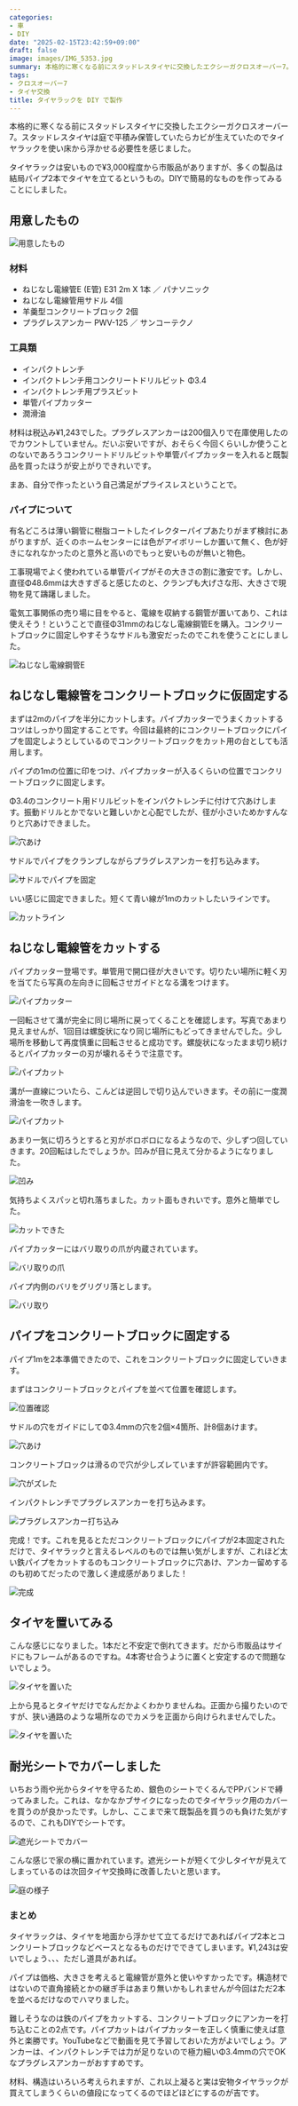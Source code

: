 ```yaml
---
categories:
- 車
- DIY
date: "2025-02-15T23:42:59+09:00"
draft: false
image: images/IMG_5353.jpg
summary: 本格的に寒くなる前にスタッドレスタイヤに交換したエクシーガクロスオーバー7。スタッドレスタイヤは庭で平積み保管していたらカビが生えていたのでタイヤラックを使い床から浮かせる必要性を感じ、DIYでタイヤラックを作りました。
tags:
- クロスオーバー7
- タイヤ交換
title: タイヤラックを DIY で製作
---
```


本格的に寒くなる前にスタッドレスタイヤに交換したエクシーガクロスオーバー7。スタッドレスタイヤは庭で平積み保管していたらカビが生えていたのでタイヤラックを使い床から浮かせる必要性を感じました。

タイヤラックは安いもので¥3,000程度から市販品がありますが、多くの製品は結局パイプ2本でタイヤを立てるというもの。DIYで簡易的なものを作ってみることにしました。

## 用意したもの

![用意したもの](./images/IMG_5331.jpg)

### 材料

-   ねじなし電線管E (E管) E31 2m X 1本 ／ パナソニック
-   ねじなし電線管用サドル 4個
-   羊羹型コンクリートブロック 2個
-   プラグレスアンカー PWV-125 ／ サンコーテクノ

### 工具類

-   インパクトレンチ
-   インパクトレンチ用コンクリートドリルビット Φ3.4
-   インパクトレンチ用プラスビット
-   単管パイプカッター
-   潤滑油

材料は税込み¥1,243でした。プラグレスアンカーは200個入りで在庫使用したのでカウントしていません。だいぶ安いですが、おそらく今回くらいしか使うことのないであろうコンクリートドリルビットや単管パイプカッターを入れると既製品を買ったほうが安上がりできれいです。

まあ、自分で作ったという自己満足がプライスレスということで。

### パイプについて

有名どころは薄い鋼管に樹脂コートしたイレクターパイプあたりがまず検討にあがりますが、近くのホームセンターには色がアイボリーしか置いて無く、色が好きになれなかったのと意外と高いのでもっと安いものが無いと物色。

工事現場でよく使われている単管パイプがその大きさの割に激安です。しかし、直径Φ48.6mmは大きすぎると感じたのと、クランプも大げさな形、大きさで現物を見て躊躇しました。

電気工事関係の売り場に目をやると、電線を収納する鋼管が置いてあり、これは使えそう！ということで直径Φ31mmのねじなし電線鋼管Eを購入。コンクリートブロックに固定しやすそうなサドルも激安だったのでこれを使うことにしました。

![ねじなし電線鋼管E](./images/IMG_5330.jpg)

## ねじなし電線管をコンクリートブロックに仮固定する

まずは2mのパイプを半分にカットします。パイプカッターでうまくカットするコツはしっかり固定することです。今回は最終的にコンクリートブロックにパイプを固定しようとしているのでコンクリートブロックをカット用の台としても活用します。

パイプの1mの位置に印をつけ、パイプカッターが入るくらいの位置でコンクリートブロックに固定します。

Φ3.4のコンクリート用ドリルビットをインパクトレンチに付けて穴あけします。振動ドリルとかでないと難しいかと心配でしたが、径が小さいためかすんなりと穴あけできました。

![穴あけ](./images/IMG_5333.jpg)

サドルでパイプをクランプしながらプラグレスアンカーを打ち込みます。

![サドルでパイプを固定](./images/IMG_5334.jpg)

いい感じに固定できました。短くて青い線が1mのカットしたいラインです。

![カットライン](./images/IMG_5335.jpg)

## ねじなし電線管をカットする

パイプカッター登場です。単管用で開口径が大きいです。切りたい場所に軽く刃を当てたら写真の左向きに回転させガイドとなる溝をつけます。

![パイプカッター](./images/IMG_5337.jpg)

一回転させて溝が完全に同じ場所に戻ってくることを確認します。写真であまり見えませんが、1回目は螺旋状になり同じ場所にもどってきませんでした。少し場所を移動して再度慎重に回転させると成功です。螺旋状になったまま切り続けるとパイプカッターの刃が壊れるそうで注意です。

![パイプカット](./images/IMG_5339.jpg)

溝が一直線についたら、こんどは逆回しで切り込んでいきます。その前に一度潤滑油を一吹きします。

![パイプカット](./images/IMG_5341.jpg)

あまり一気に切ろうとすると刃がボロボロになるようなので、少しずつ回していきます。20回転はしたでしょうか。凹みが目に見えて分かるようになりました。

![凹み](./images/IMG_5342.jpg)

気持ちよくスパッと切れ落ちました。カット面もきれいです。意外と簡単でした。

![カットできた](./images/IMG_5343.jpg)

パイプカッターにはバリ取りの爪が内蔵されています。

![バリ取りの爪](./images/IMG_5344.jpg)

パイプ内側のバリをグリグリ落とします。

![バリ取り](./images/IMG_5345.jpg)

## パイプをコンクリートブロックに固定する

パイプ1mを2本準備できたので、これをコンクリートブロックに固定していきます。

まずはコンクリートブロックとパイプを並べて位置を確認します。

![位置確認](./images/IMG_5346.jpg)

サドルの穴をガイドにしてΦ3.4mmの穴を2個×4箇所、計8個あけます。

![穴あけ](./images/IMG_5347.jpg)

コンクリートブロックは滑るので穴が少しズレていますが許容範囲内です。

![穴がズレた](./images/IMG_5348.jpg)

インパクトレンチでプラグレスアンカーを打ち込みます。

![プラグレスアンカー打ち込み](./images/IMG_5349.jpg)

完成！です。これを見るとただコンクリートブロックにパイプが2本固定されただけで、タイヤラックと言えるレベルのものでは無い気がしますが、これほど太い鉄パイプをカットするのもコンクリートブロックに穴あけ、アンカー留めするのも初めてだったので激しく達成感がありました！

![完成](./images/IMG_5350.jpg)

## タイヤを置いてみる

こんな感じになりました。1本だと不安定で倒れてきます。だから市販品はサイドにもフレームがあるのですね。4本寄せ合うように置くと安定するので問題ないでしょう。

![タイヤを置いた](./images/IMG_5353.jpg)

上から見るとタイヤだけでなんだかよくわかりませんね。正面から撮りたいのですが、狭い通路のような場所なのでカメラを正面から向けられませんでした。

![タイヤを置いた](./images/IMG_5351.jpg)

## 耐光シートでカバーしました

いちおう雨や光からタイヤを守るため、銀色のシートでくるんでPPバンドで縛ってみました。これは、なかなかブサイクになったのでタイヤラック用のカバーを買うのが良かったです。しかし、ここまで来て既製品を買うのも負けた気がするので、これもDIYでシートです。

![遮光シートでカバー](./images/IMG_5355.jpg)

こんな感じで家の横に置かれています。遮光シートが短くて少しタイヤが見えてしまっているのは次回タイヤ交換時に改善したいと思います。

![庭の様子](./images/IMG_5356.jpg)

### まとめ

タイヤラックは、タイヤを地面から浮かせて立てるだけであればパイプ2本とコンクリートブロックなどベースとなるものだけでできてしまいます。¥1,243は安いでしょう、、、ただし道具があれば。

パイプは価格、大きさを考えると電線管が意外と使いやすかったです。構造材ではないので直角接続とかの継ぎ手はあまり無いかもしれませんが今回はただ2本を並べるだけなのでハマりました。

難しそうなのは鉄のパイプをカットする、コンクリートブロックにアンカーを打ち込むことの2点です。パイプカットはパイプカッターを正しく慎重に使えば意外と楽勝です。YouTubeなどで動画を見て予習しておいた方がよいでしょう。アンカーは、インパクトレンチでは力が足りないので極力細いΦ3.4mmの穴でOKなプラグレスアンカーがおすすめです。

材料、構造はいろいろ考えられますが、これ以上凝ると実は安物タイヤラックが買えてしまうくらいの値段になってくるのでほどほどにするのが吉です。
